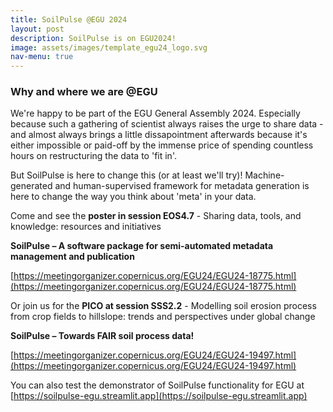```yaml
---
title: SoilPulse @EGU 2024
layout: post
description: SoilPulse is on EGU2024!
image: assets/images/template_egu24_logo.svg
nav-menu: true
---
```


### Why and where we are @EGU
We're happy to be part of the EGU General Assembly 2024. Especially because such a gathering of scientist always raises the urge to share data - and almost always brings a little dissapointment afterwards because it's either impossible or paid-off by the immense price of spending countless hours on restructuring the data to 'fit in'.

But SoilPulse is here to change this (or at least we'll try)! Machine-generated and human-supervised framework for metadata generation is here to change the way you think about 'meta' in your data.

Come and see the **poster in session EOS4.7** - Sharing data, tools, and knowledge: resources and initiatives

**SoilPulse – A software package for semi-automated metadata management and publication**

[https://meetingorganizer.copernicus.org/EGU24/EGU24-18775.html](https://meetingorganizer.copernicus.org/EGU24/EGU24-18775.html)

Or join us for the **PICO at session SSS2.2** - Modelling soil erosion process from crop fields to hillslope: trends and perspectives under global change

**SoilPulse – Towards FAIR soil process data!**

[https://meetingorganizer.copernicus.org/EGU24/EGU24-19497.html](https://meetingorganizer.copernicus.org/EGU24/EGU24-19497.html)

You can also test the demonstrator of SoilPulse functionality for EGU at [https://soilpulse-egu.streamlit.app](https://soilpulse-egu.streamlit.app)

